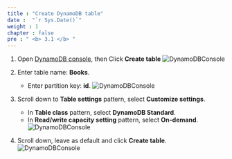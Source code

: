 ```yaml
---
title : "Create DynamoDB table"
date :  "`r Sys.Date()`" 
weight : 1
chapter : false
pre : " <b> 3.1 </b> "
---
```

1. Open [DynamoDB console](https://us-east-1.console.aws.amazon.com/dynamodbv2/home?region=us-east-1#dashboard), then Click **Create table** 
![DynamoDBConsole](/images/temp/1/35.png?width=90pc)

2. Enter table name: **Books**.
    - Enter partition key: **id**.
![DynamoDBConsole](/images/temp/1/36.png?width=90pc)

3. Scroll down to **Table settings** pattern, select **Customize settings**.
    - In **Table class** pattern, select **DynamoDB Standard**.
    - In **Read/write capacity setting** pattern, select **On-demand**.
![DynamoDBConsole](/images/temp/1/37.png?width=90pc)

4. Scroll down, leave as default and click **Create table**.
![DynamoDBConsole](/images/temp/1/38.png?width=90pc)

